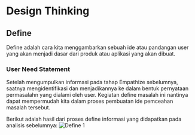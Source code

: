 # Design Thinking

## Define
Define adalah cara kita menggambarkan sebuah ide atau pandangan user yang akan menjadi dasar dari produk atau aplikasi yang akan dibuat. 

### User Need Statement
Setelah mengumpulkan informasi pada tahap Empathize sebelumnya, saatnya mengidentifikasi dan menjadikannya ke dalam bentuk pernyataan permasalahn yang dialami oleh user. Kegiatan define masalah ini nantinya dapat mempermudah kita dalam proses pembuatan ide pemceahan masalah tersebut.

Berikut adalah hasil dari proses define informasi yang didapatkan pada analisis sebelumnya: 
![Define 1](https://user-images.githubusercontent.com/86558365/138447081-82cc2a90-ed83-4347-9e51-77b30f8fe8c7.jpg)

